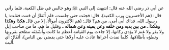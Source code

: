 عن أبي ذر رضي الله عنه قال: انتبهت إلى النبي ﷺ وهو جالس في ظل الكعبة، فلما رآني قال: (هم الأخسرون ورب الكعبة)، قال: فجئت حتى جلست، فلم أَتَقارَّ أن قمت فقلت: يا رسول الله، فداك أبي أمي، من هم؟ قال: (هم الأكثرون أموالًا، إلا من قال **هكذا وهكذا وهكذا** ـ **من بين يديه ومن خلفه وعن يمينه وعن شماله** ـ وقليل ما هم، ما من صاحب إبل ولا بقر ولا غنم لا يؤدي زكاتها، إلا جاءت يوم القيامة أعظم ما كانت وأَسْمَنَه تنطحه بقرونها وتطؤه بأظلافها، كلما نفدت أخراها عادت عليه أولاها حتى يقضي بين الناس)، أَتَقَارَّ: أي ألبث.